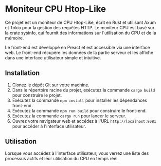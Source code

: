 # Moniteur CPU Htop-Like

Ce projet est un moniteur de CPU Htop-Like, écrit en Rust et utilisant Axum et Tokio pour la gestion des requêtes HTTP. Le moniteur CPU est basé sur la crate sysinfo, qui fournit des informations sur l'utilisation du CPU et de la mémoire.

Le front-end est développé en Preact et est accessible via une interface web. Le front-end récupère les données de la partie serveur et les affiche dans une interface utilisateur simple et intuitive.

## Installation

1. Clonez le dépôt Git sur votre machine.
2. Dans le répertoire racine du projet, exécutez la commande `cargo build` pour construire le projet.
3. Exécutez la commande `npm install` pour installer les dépendances front-end.
4. Exécutez la commande `npm run build` pour construire le front-end.
5. Exécutez la commande `cargo run` pour lancer le serveur.
6. Ouvrez votre navigateur web et accédez à l'URL `http://localhost:8081` pour accéder à l'interface utilisateur.

## Utilisation

Lorsque vous accédez à l'interface utilisateur, vous verrez une liste des processus actifs et leur utilisation du CPU en temps réel.
